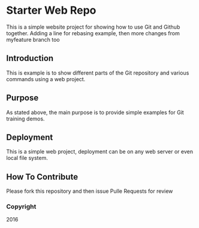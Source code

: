 # Starter Web Repo

This is a simple website project for showing how to use Git and Github together. Adding a line for rebasing example, then more changes from myfeature branch too

## Introduction

This is example is to show different parts of the Git repository and various commands using a web project.

## Purpose

As stated above, the main purpose is to provide simple examples for Git training demos.

## Deployment

This is a simple web project, deployment can be on any web server or even local file system.

## How To Contribute

Please fork this repository and then issue Pulle Requests for review

### Copyright

2016
